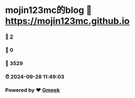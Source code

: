 # mojin123mc的blog :link: https://mojin123mc.github.io 
### :page_facing_up: [2](https://mojin123mc.github.io/tag.html) 
### :speech_balloon: 0 
### :hibiscus: 3529 
### :alarm_clock: 2024-09-28 11:49:03 
### Powered by :heart: [Gmeek](https://github.com/Meekdai/Gmeek)
